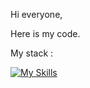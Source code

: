 
Hi everyone,


Here is my code.
  

My stack : 

[![My Skills](https://skillicons.dev/icons?i=angular,atom,bash,js,html,css,bootstrap,blender,eclipse,firebase,git,github,heroku,hibernate,idea,ai,mysql,spring,stackoverflow,threejs,ts,vscode,react,redux)](https://skillicons.dev)




